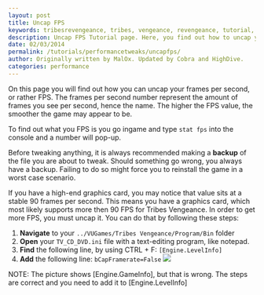 ```yaml
---
layout: post
title: Uncap FPS
keywords: tribesrevengeance, tribes, vengeance, revengeance, tutorial, guide, fps, frames, per, second, uncap
description: Uncap FPS Tutorial page. Here, you find out how to uncap you frames per second!
date: 02/03/2014
permalink: /tutorials/performancetweaks/uncapfps/
author: Originally written by MalOx. Updated by Cobra and HighDive.
categories: performance
---
```


On this page you will find out how you can uncap your frames per second, or rather FPS. The frames per second number represent the amount of frames you see per second, hence the name. The higher the FPS value, the smoother the game may appear to be.

  

To find out what you FPS is you go ingame and type `stat fps` into the console and a number will pop-up.

Before tweaking anything, it is always recommended making a **backup** of the file you are about to tweak. Should something go wrong, you always have a backup. Failing to do so might force you to reinstall the game in a worst case scenario.

  

If you have a high-end graphics card, you may notice that value sits at a stable 90 frames per second. This means you have a graphics card, which most likely supports more then 90 FPS for Tribes Vengeance. In order to get more FPS, you must uncap it. You can do that by following these steps:

  

1. **Navigate** to your `../VUGames/Tribes Vengeance/Program/Bin` folder
2. **Open** your `TV_CD_DVD.ini` file with a text-editing program, like notepad.
3. **Find** the following line, by using CTRL + F: `[Engine.LevelInfo]`
4. **Add** the following line: `bCapFramerate=False`
 ![](uncapfps.jpg)

NOTE: The picture shows [Engine.GameInfo], but that is wrong. The steps are correct and you need to add it to [Engine.LevelInfo]

